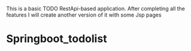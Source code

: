 This is a basic TODO RestApi-based application. After completing all the features I will create another version of it with some Jsp pages  
# Springboot_todolist
